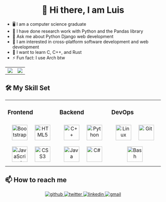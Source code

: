 <h1 align="center"> 👋 Hi there, I am Luis</h1>

- 🖥️ I am a computer science graduate
- 🐍 I have done research work with Python and the Pandas library
- 💬 Ask me about Python Django web development
- 🤔 I am interested in cross-platform software development and web development
- 🌱 I want to learn C, C++, and Rust
- ⚡ Fun fact: I use Arch btw

<table align="center">
    <tr>
        <td>
            <img src="https://github-readme-stats.vercel.app/api?username=luis-licea&show_icons=true&include_all_commits=true&theme=default&hide_border=true&cache_seconds=86400">
        </td>
        <td>
            <img src="https://github-readme-stats.vercel.app/api/top-langs/?username=luis-licea&layout=compact&theme=default&hide_border=true&cache_seconds=86400">
        </td>
    </tr>
</table>

## 🛠️ My Skill Set
<table align="center">
    <tr>
        <td valign="top" width="33%">
            <h3>Frontend</h3>
            <div align="center">
                <img style="margin: 10px" src="https://profilinator.rishav.dev/skills-assets/bootstrap-plain.svg" alt="Bootstrap" height="50" />
                <img style="margin: 10px" src="https://profilinator.rishav.dev/skills-assets/html5-original-wordmark.svg" alt="HTML5" height="50" />
                <img style="margin: 10px" src="https://profilinator.rishav.dev/skills-assets/javascript-original.svg" alt="JavaScript" height="50" />
                <img style="margin: 10px" src="https://profilinator.rishav.dev/skills-assets/css3-original-wordmark.svg" alt="CSS3" height="50" />
                <!-- <img style="margin: 10px" src="https://profilinator.rishav.dev/skills-assets/nuxt.png" alt="Nuxt JS" height="50" /> -->
            </div>
        </td>
        <td valign="top" width="33%">
            <h3>Backend</h3>
            <div align="center">
                <img style="margin: 10px" src="https://profilinator.rishav.dev/skills-assets/cplusplus-original.svg" alt="C++" height="50" />
                <img style="margin: 10px" src="https://profilinator.rishav.dev/skills-assets/python-original.svg" alt="Python" height="50" />
                <img style="margin: 10px" src="https://profilinator.rishav.dev/skills-assets/java-original-wordmark.svg" alt="Java" height="50" />
                <img style="margin: 10px" src="https://profilinator.rishav.dev/skills-assets/csharp-original.svg" alt="C#" height="50" />
                <!-- <img style="margin: 10px" src="https://profilinator.rishav.dev/skills-assets/c-original.svg" alt="C" height="50" /> -->
                <!-- <img style="margin: 10px" src="https://profilinator.rishav.dev/skills-assets/rust-plain.svg" alt="Rust" height="50" /> -->
            </div>
        </td>
        <td valign="top" width="33%">
            <h3>DevOps</h3>
            <div align="center">
            <img style="margin: 10px" src="https://profilinator.rishav.dev/skills-assets/linux-original.svg" alt="Linux" height="50" />
            <img style="margin: 10px" src="https://profilinator.rishav.dev/skills-assets/git-scm-icon.svg" alt="Git" height="50" />
            <img style="margin: 10px" src="https://profilinator.rishav.dev/skills-assets/gnu_bash-icon.svg" alt="Bash" height="50" />
            </div>
        </td>
    </tr>
</table>

## 📫 How to reach me
<div align="center">
    <a href="https://github.com/luis-licea" target="_blank">
        <img src=https://img.shields.io/badge/github-%2324292e.svg?&style=for-the-badge&logo=github&logoColor=white alt=github style="margin-bottom: 5px;" />
    </a>
    <a href="https://luisliceatorres.com" target="_blank">
        <img src=https://img.shields.io/badge/luisliceatorres.com-%23002255.svg?&style=for-the-badge&logo=internetexplorer&logoColor=white alt=twitter style="margin-bottom: 5px;" />
    </a>
    <a href="https://www.linkedin.com/in/luis-david-licea-torres" target="_blank">
        <img src=https://img.shields.io/badge/linkedin-%231E77B5.svg?&style=for-the-badge&logo=linkedin&logoColor=white alt=linkedin style="margin-bottom: 5px;" />
    </a>
    <a href="mailto:luisliceatorres@gmail.com?subject=Reaching%20Out&amp;body=Hello%20Luis," target="_blank">
        <img src=https://img.shields.io/badge/gmail-%23c61d19.svg?&style=for-the-badge&logo=gmail&logoColor=white alt=gmail style="margin-bottom: 5px;" />
    </a>
</div>
